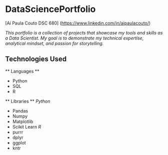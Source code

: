 # DataSciencePortfolio
[Ai Paula Couto DSC 680] 
(https://www.linkedin.com/in/aipaulacouto/)

_This portfolio is a collection of projects that showcase my tools and skills as a Data Scientist. My goal is to demonstrate my technical expertise, analytical mindset, and passion for storytelling._

## Technologies Used
** Languages **
- Python
- SQL
- R

** Libraries **
_Python_
- Pandas
- Numpy
- Matplotlib
- Scikit Learn
_R_
- purrr
- dplyr
- ggplot
- kntr








